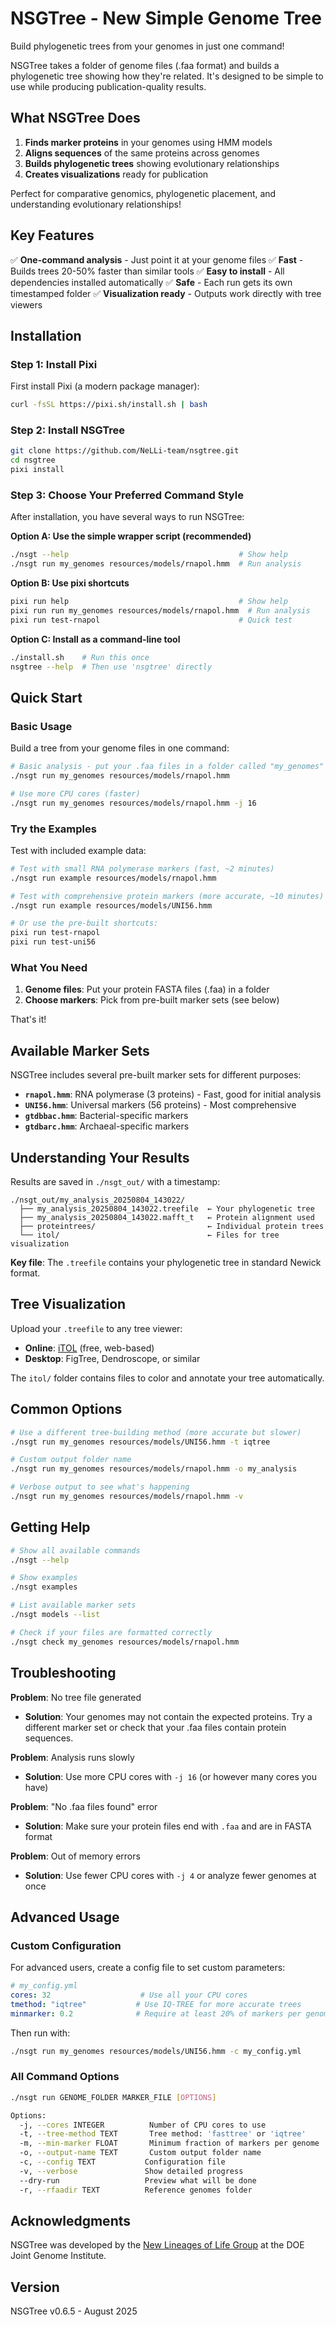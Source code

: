 # NSGTree - New Simple Genome Tree

Build phylogenetic trees from your genomes in just one command!

NSGTree takes a folder of genome files (.faa format) and builds a phylogenetic tree showing how they're related. It's designed to be simple to use while producing publication-quality results.

## What NSGTree Does

1. **Finds marker proteins** in your genomes using HMM models
2. **Aligns sequences** of the same proteins across genomes
3. **Builds phylogenetic trees** showing evolutionary relationships
4. **Creates visualizations** ready for publication

Perfect for comparative genomics, phylogenetic placement, and understanding evolutionary relationships!

## Key Features

✅ **One-command analysis** - Just point it at your genome files
✅ **Fast** - Builds trees 20-50% faster than similar tools
✅ **Easy to install** - All dependencies installed automatically
✅ **Safe** - Each run gets its own timestamped folder
✅ **Visualization ready** - Outputs work directly with tree viewers

## Installation

### Step 1: Install Pixi

First install Pixi (a modern package manager):

```bash
curl -fsSL https://pixi.sh/install.sh | bash
```

### Step 2: Install NSGTree

```bash
git clone https://github.com/NeLLi-team/nsgtree.git
cd nsgtree
pixi install
```

### Step 3: Choose Your Preferred Command Style

After installation, you have several ways to run NSGTree:

**Option A: Use the simple wrapper script (recommended)**
```bash
./nsgt --help                                      # Show help
./nsgt run my_genomes resources/models/rnapol.hmm  # Run analysis
```

**Option B: Use pixi shortcuts**
```bash
pixi run help                                      # Show help
pixi run run my_genomes resources/models/rnapol.hmm  # Run analysis
pixi run test-rnapol                               # Quick test
```

**Option C: Install as a command-line tool**
```bash
./install.sh    # Run this once
nsgtree --help  # Then use 'nsgtree' directly
```

## Quick Start

### Basic Usage

Build a tree from your genome files in one command:

```bash
# Basic analysis - put your .faa files in a folder called "my_genomes"
./nsgt run my_genomes resources/models/rnapol.hmm

# Use more CPU cores (faster)
./nsgt run my_genomes resources/models/rnapol.hmm -j 16
```

### Try the Examples

Test with included example data:

```bash
# Test with small RNA polymerase markers (fast, ~2 minutes)
./nsgt run example resources/models/rnapol.hmm

# Test with comprehensive protein markers (more accurate, ~10 minutes)
./nsgt run example resources/models/UNI56.hmm

# Or use the pre-built shortcuts:
pixi run test-rnapol
pixi run test-uni56
```

### What You Need

1. **Genome files**: Put your protein FASTA files (.faa) in a folder
2. **Choose markers**: Pick from pre-built marker sets (see below)

That's it!

## Available Marker Sets

NSGTree includes several pre-built marker sets for different purposes:

- **`rnapol.hmm`**: RNA polymerase (3 proteins) - Fast, good for initial analysis
- **`UNI56.hmm`**: Universal markers (56 proteins) - Most comprehensive
- **`gtdbbac.hmm`**: Bacterial-specific markers
- **`gtdbarc.hmm`**: Archaeal-specific markers

## Understanding Your Results

Results are saved in `./nsgt_out/` with a timestamp:

```
./nsgt_out/my_analysis_20250804_143022/
  ├── my_analysis_20250804_143022.treefile  ← Your phylogenetic tree
  ├── my_analysis_20250804_143022.mafft_t   ← Protein alignment used
  ├── proteintrees/                         ← Individual protein trees
  └── itol/                                 ← Files for tree visualization
```

**Key file**: The `.treefile` contains your phylogenetic tree in standard Newick format.

## Tree Visualization

Upload your `.treefile` to any tree viewer:

- **Online**: [iTOL](https://itol.embl.de) (free, web-based)
- **Desktop**: FigTree, Dendroscope, or similar

The `itol/` folder contains files to color and annotate your tree automatically.

## Common Options

```bash
# Use a different tree-building method (more accurate but slower)
./nsgt run my_genomes resources/models/UNI56.hmm -t iqtree

# Custom output folder name
./nsgt run my_genomes resources/models/rnapol.hmm -o my_analysis

# Verbose output to see what's happening
./nsgt run my_genomes resources/models/rnapol.hmm -v
```

## Getting Help

```bash
# Show all available commands
./nsgt --help

# Show examples
./nsgt examples

# List available marker sets
./nsgt models --list

# Check if your files are formatted correctly
./nsgt check my_genomes resources/models/rnapol.hmm
```
## Troubleshooting

**Problem**: No tree file generated
- **Solution**: Your genomes may not contain the expected proteins. Try a different marker set or check that your .faa files contain protein sequences.

**Problem**: Analysis runs slowly
- **Solution**: Use more CPU cores with `-j 16` (or however many cores you have)

**Problem**: "No .faa files found" error
- **Solution**: Make sure your protein files end with `.faa` and are in FASTA format

**Problem**: Out of memory errors
- **Solution**: Use fewer CPU cores with `-j 4` or analyze fewer genomes at once

## Advanced Usage

### Custom Configuration

For advanced users, create a config file to set custom parameters:

```yaml
# my_config.yml
cores: 32                    # Use all your CPU cores
tmethod: "iqtree"           # Use IQ-TREE for more accurate trees
minmarker: 0.2              # Require at least 20% of markers per genome
```

Then run with:

```bash
./nsgt run my_genomes resources/models/UNI56.hmm -c my_config.yml
```

### All Command Options

```bash
./nsgt run GENOME_FOLDER MARKER_FILE [OPTIONS]

Options:
  -j, --cores INTEGER          Number of CPU cores to use
  -t, --tree-method TEXT       Tree method: 'fasttree' or 'iqtree'
  -m, --min-marker FLOAT       Minimum fraction of markers per genome
  -o, --output-name TEXT       Custom output folder name
  -c, --config TEXT           Configuration file
  -v, --verbose               Show detailed progress
  --dry-run                   Preview what will be done
  -r, --rfaadir TEXT          Reference genomes folder
```

## Acknowledgments

NSGTree was developed by the [New Lineages of Life Group](https://jgi.doe.gov/our-science/scientists-jgi/new-lineages-of-life/) at the DOE Joint Genome Institute.

## Version

NSGTree v0.6.5 - August 2025
